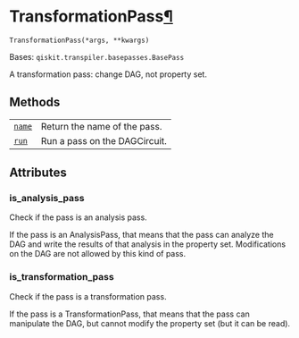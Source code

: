 # TransformationPass[¶](#transformationpass "Permalink to this headline")

<span id="undefined" />

`TransformationPass(*args, **kwargs)`

Bases: `qiskit.transpiler.basepasses.BasePass`

A transformation pass: change DAG, not property set.

## Methods

|                                                                                                                                           |                               |
| ----------------------------------------------------------------------------------------------------------------------------------------- | ----------------------------- |
| [`name`](qiskit.transpiler.TransformationPass.name#qiskit.transpiler.TransformationPass.name "qiskit.transpiler.TransformationPass.name") | Return the name of the pass.  |
| [`run`](qiskit.transpiler.TransformationPass.run#qiskit.transpiler.TransformationPass.run "qiskit.transpiler.TransformationPass.run")     | Run a pass on the DAGCircuit. |

## Attributes

<span id="undefined" />

### is\_analysis\_pass

Check if the pass is an analysis pass.

If the pass is an AnalysisPass, that means that the pass can analyze the DAG and write the results of that analysis in the property set. Modifications on the DAG are not allowed by this kind of pass.

<span id="undefined" />

### is\_transformation\_pass

Check if the pass is a transformation pass.

If the pass is a TransformationPass, that means that the pass can manipulate the DAG, but cannot modify the property set (but it can be read).
